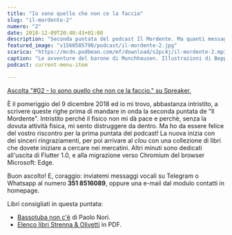 ```yaml
---
title: "Io sono quello che non ce la faccio"
slug: "il-mordente-2"
numero: "2"
date: 2018-12-09T20:40:43+01:00
description: "Seconda puntata del podcast Il Mordente. Ma quanti messaggi avete inviato?"
featured_image: "v1560585790/podcast/il-mordente-2.jpg"
scarica: "https://mcdn.podbean.com/mf/download/s2pc4j/il-mordente-2.mp3"
caption: "Le avventure del barone di Munchhausen. Illustrazioni di Beppe Madaudo."
podcast: current-menu-item

---
```

<a class="spreaker-player" href="https://www.spreaker.com/episode/16425668" data-resource="episode_id=16425668" data-width="100%" data-height="200px" data-theme="light" data-playlist="false" data-playlist-continuous="false" data-autoplay="false" data-live-autoplay="false" data-chapters-image="true" data-episode-image-position="right" data-hide-logo="false" data-hide-likes="false" data-hide-comments="false" data-hide-sharing="false" >Ascolta "#02 - Io sono quello che non ce la faccio." su Spreaker.</a>

È il pomeriggio del 9 dicembre 2018 ed io mi trovo, abbastanza intristito, a scrivere queste righe prima di mandare in onda la seconda puntata de "Il Mordente". Intristito perché il fisico non mi dà pace e perchè, senza la dovuta attività fisica, mi sento distruggere da dentro. Ma ho da essere felice del vostro riscontro per la prima puntata del podcast! La nuova inizia con dei sinceri ringraziamenti, per poi arrivare al _clou_ con una collezione di libri che dovete iniziare a cercare nei mercatini. Altri minuti sono dedicati all'uscita di Flutter 1.0, e alla migrazione verso Chromium del browser Microsoft: Edge.

Buon ascolto! E, coraggio: inviatemi messaggi vocali su Telegram o Whatsapp al numero **351 8516089**, oppure una e-mail dal modulo contatti in homepage. 

Libri consigliati in questa puntata:

<ul>
<li><a class="text-info" href="https://amzn.to/2Usbs8Z" target="_blank" rel="nofollow" title="Vedi il libro Bassotuba non c'è su Amazon">Bassotuba non c'è</a> di Paolo Nori.</li>
<li><a class="text-info" href="http://www.storiaolivetti.it/upload/Iniziative%20culturali_Libri%20strenna_Elenco%20libri_6502.pdf" target="_blank" title="Vedi l'elenco dei libri Strenna Olivetti">Elenco libri Strenna & Olivetti</a> in PDF.</li>
</ul>